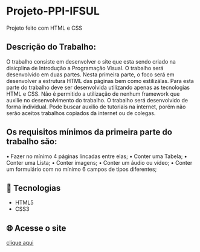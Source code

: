 # Projeto-PPI-IFSUL
Projeto feito com HTML e CSS

## Descrição do Trabalho:
  O trabalho consiste em desenvolver o site que esta sendo criado na
disicplina de Introdução a Programação Visual. O trabalho será desenvolvido em duas partes.
Nesta primeira parte, o foco será em desenvolver a estrutura HTML das páginas bem como estilizálas. Para esta parte do trabalho deve ser desenvolvida utilizando apenas as tecnologias HTML e
CSS. Não é permitido a utilização de nenhum framework que auxilie no desenvolvimento do
trabalho. O trabalho será desenvolvido de forma individual. Pode buscar auxilio de tutoriais na
internet, porém não serão aceitos trabalhos copiados da internet ou de colegas.

## Os requisitos mínimos da primeira parte do trabalho são:
• Fazer no mínimo 4 páginas lincadas entre elas;
• Conter uma Tabela;
• Conter uma Lista;
• Conter imagens;
• Conter um áudio ou vídeo;
• Conter um formulário com no mínimo 6 campos de tipos diferentes;


## 📄 Tecnologias
- HTML5
- CSS3

## 🌐 Acesse o site
[clique aqui](https://gustavod29.github.io/Projeto-PPI-IFSUL/)
